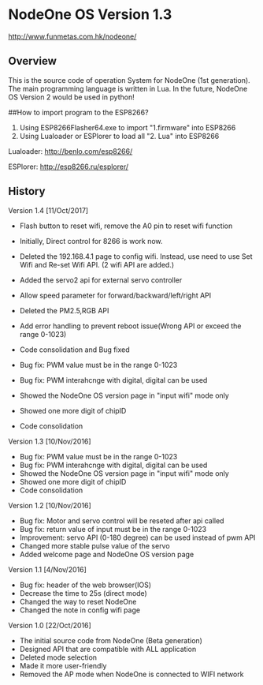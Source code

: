 # NodeOne OS Version 1.3

http://www.funmetas.com.hk/nodeone/

## Overview
This is the source code of operation System for NodeOne (1st generation). The main programming language is written in Lua. In the future, NodeOne OS Version 2 would be used in python!

##How to import program to the ESP8266?

1. Using ESP8266Flasher64.exe to import "1.firmware" into ESP8266
2. Using Lualoader or ESPlorer to load all "2. Lua" into ESP8266

Lualoader: http://benlo.com/esp8266/

ESPlorer: http://esp8266.ru/esplorer/

## History

Version 1.4 [11/Oct/2017]
* Flash button to reset wifi, remove the A0 pin to reset wifi function
* Initially, Direct control for 8266 is work now.
* Deleted the 192.168.4.1 page to config wifi. Instead, use need to use Set Wifi and Re-set Wifi API. (2 wifi API are added.)
* Added the servo2 api for external servo controller
* Allow speed parameter for forward/backward/left/right API
* Deleted the PM2.5,RGB API
* Add error handling to prevent reboot issue(Wrong API or exceed the range 0-1023)
* Code consolidation and Bug fixed

* Bug fix: PWM value must be in the range 0-1023
* Bug fix: PWM interahcnge with digital, digital can be used
* Showed the NodeOne OS version page in "input wifi" mode only
* Showed one more digit of chipID
* Code consolidation

Version 1.3 [10/Nov/2016]
* Bug fix: PWM value must be in the range 0-1023
* Bug fix: PWM interahcnge with digital, digital can be used
* Showed the NodeOne OS version page in "input wifi" mode only
* Showed one more digit of chipID
* Code consolidation

Version 1.2 [10/Nov/2016]
* Bug fix: Motor and servo control will be reseted after api called
* Bug fix: return value of input must be in the range 0-1023
* Improvement: servo API (0-180 degree) can be used instead of pwm API
* Changed more stable pulse value of the servo
* Added welcome page and NodeOne OS version page

Version 1.1 [4/Nov/2016]
* Bug fix: header of the web browser(IOS)
* Decrease the time to 25s (direct mode)
* Changed the way to reset NodeOne
* Changed the note in config wifi page


Version 1.0 [22/Oct/2016]
* The initial source code from NodeOne (Beta generation)
* Designed API that are compatible with ALL application
* Deleted mode selection
* Made it more user-friendly
* Removed the AP mode when NodeOne is connected to WIFI network
